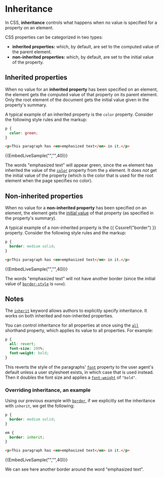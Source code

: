 # Inheritance

In CSS, **inheritance** controls what happens when no value is specified for a property on an element.

CSS properties can be categorized in two types:

- **inherited properties:** which, by default, are set to the computed value of the parent element.
- **non-inherited properties:** which, by default, are set to the initial value of the property.

## Inherited properties

When no value for an **inherited property** has been specified on an element, the element gets the computed value of that property on its parent element. Only the root element of the document gets the initial value given in the property's summary.

A typical example of an inherited property is the `color` property. Consider the following style rules and the markup:

```css
p {
  color: green;
}
```

```html
<p>This paragraph has <em>emphasized text</em> in it.</p>
```

{{EmbedLiveSample("","",40)}}

The words "emphasized text" will appear green, since the `em` element has inherited the value of the [`color`](/en-US/docs/Web/CSS/color) property from the `p` element. It does _not_ get the initial value of the property (which is the color that is used for the root element when the page specifies no color).

## Non-inherited properties

When no value for a **non-inherited property** has been specified on an element, the element gets the [initial value](/en-US/docs/Web/CSS/initial_value) of that property (as specified in the property's summary).

A typical example of a non-inherited property is the {{ Cssxref("border") }} property. Consider the following style rules and the markup:

```css
p {
  border: medium solid;
}
```

```html
<p>This paragraph has <em>emphasized text</em> in it.</p>
```

{{EmbedLiveSample("","",40)}}

The words "emphasized text" will not have another border (since the initial value of [`border-style`](/en-US/docs/Web/CSS/border-style) is `none`).

## Notes

The [`inherit`](/en-US/docs/Web/CSS/inherit) keyword allows authors to explicitly specify inheritance. It works on both inherited and non-inherited properties.

You can control inheritance for all properties at once using the [`all`](/en-US/docs/Web/CSS/all) shorthand property, which applies its value to all properties. For example:

```css
p {
  all: revert;
  font-size: 200%;
  font-weight: bold;
}
```

This reverts the style of the paragraphs' [`font`](/en-US/docs/Web/CSS/font) property to the user agent's default unless a user stylesheet exists, in which case that is used instead. Then it doubles the font size and applies a [`font-weight`](/en-US/docs/Web/CSS/font-weight) of `"bold"`.

### Overriding inheritance, an example

Using our previous example with [`border`](/en-US/docs/Web/CSS/border), if we explicitly set the inheritance with `inherit`, we get the following:

```css
p {
  border: medium solid;
}

em {
  border: inherit;
}
```

```html
<p>This paragraph has <em>emphasized text</em> in it.</p>
```

{{EmbedLiveSample("","",40)}}

We can see here another border around the word "emphasized text".
